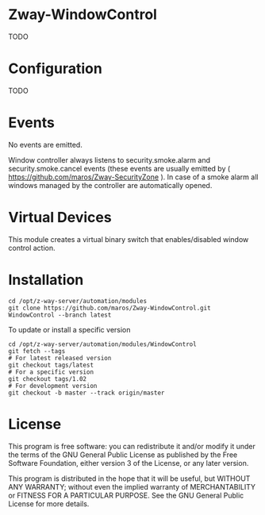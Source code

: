 # Zway-WindowControl

TODO

# Configuration

TODO

# Events

No events are emitted.

Window controller always listens to security.smoke.alarm and 
security.smoke.cancel events (these events are usually emitted by 
( https://github.com/maros/Zway-SecurityZone ). In case of a smoke alarm all 
windows managed by the controller are automatically opened.

# Virtual Devices

This module creates a virtual binary switch that enables/disabled window
control action.

# Installation

```shell
cd /opt/z-way-server/automation/modules
git clone https://github.com/maros/Zway-WindowControl.git WindowControl --branch latest
```

To update or install a specific version
```shell
cd /opt/z-way-server/automation/modules/WindowControl
git fetch --tags
# For latest released version
git checkout tags/latest
# For a specific version
git checkout tags/1.02
# For development version
git checkout -b master --track origin/master
```

# License

This program is free software: you can redistribute it and/or modify
it under the terms of the GNU General Public License as published by
the Free Software Foundation, either version 3 of the License, or any 
later version.

This program is distributed in the hope that it will be useful,
but WITHOUT ANY WARRANTY; without even the implied warranty of
MERCHANTABILITY or FITNESS FOR A PARTICULAR PURPOSE. See the
GNU General Public License for more details.
